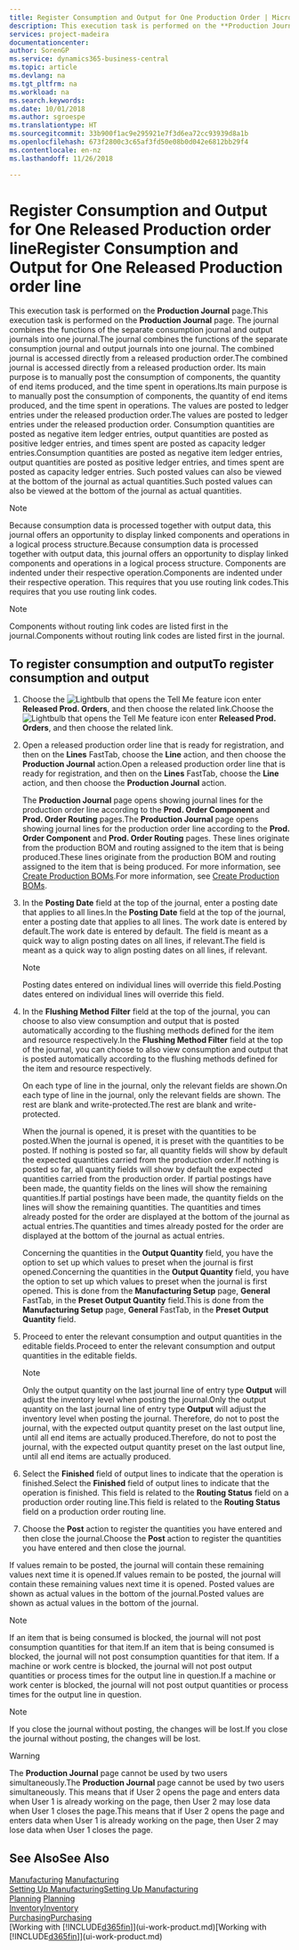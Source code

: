 ```yaml
---
title: Register Consumption and Output for One Production Order | Microsoft Docs
description: This execution task is performed on the **Production Journal** page. The journal combines the functions of the separate consumption journal and output journals into one journal. The combined journal is accessed directly from a released production order. Its main purpose is to manually post the consumption of components, the quantity of end items produced, and the time spent in operations.
services: project-madeira
documentationcenter: 
author: SorenGP
ms.service: dynamics365-business-central
ms.topic: article
ms.devlang: na
ms.tgt_pltfrm: na
ms.workload: na
ms.search.keywords: 
ms.date: 10/01/2018
ms.author: sgroespe
ms.translationtype: HT
ms.sourcegitcommit: 33b900f1ac9e295921e7f3d6ea72cc93939d8a1b
ms.openlocfilehash: 673f2800c3c65af3fd50e08b0d042e6812bb29f4
ms.contentlocale: en-nz
ms.lasthandoff: 11/26/2018

---
```

# <a name="register-consumption-and-output-for-one-released-production-order-line"></a><span data-ttu-id="3c6fa-106">Register Consumption and Output for One Released Production order line</span><span class="sxs-lookup"><span data-stu-id="3c6fa-106">Register Consumption and Output for One Released Production order line</span></span>
<span data-ttu-id="3c6fa-107">This execution task is performed on the **Production Journal** page.</span><span class="sxs-lookup"><span data-stu-id="3c6fa-107">This execution task is performed on the **Production Journal** page.</span></span> <span data-ttu-id="3c6fa-108">The journal combines the functions of the separate consumption journal and output journals into one journal.</span><span class="sxs-lookup"><span data-stu-id="3c6fa-108">The journal combines the functions of the separate consumption journal and output journals into one journal.</span></span> <span data-ttu-id="3c6fa-109">The combined journal is accessed directly from a released production order.</span><span class="sxs-lookup"><span data-stu-id="3c6fa-109">The combined journal is accessed directly from a released production order.</span></span> <span data-ttu-id="3c6fa-110">Its main purpose is to manually post the consumption of components, the quantity of end items produced, and the time spent in operations.</span><span class="sxs-lookup"><span data-stu-id="3c6fa-110">Its main purpose is to manually post the consumption of components, the quantity of end items produced, and the time spent in operations.</span></span> <span data-ttu-id="3c6fa-111">The values are posted to ledger entries under the released production order.</span><span class="sxs-lookup"><span data-stu-id="3c6fa-111">The values are posted to ledger entries under the released production order.</span></span> <span data-ttu-id="3c6fa-112">Consumption quantities are posted as negative item ledger entries, output quantities are posted as positive ledger entries, and times spent are posted as capacity ledger entries.</span><span class="sxs-lookup"><span data-stu-id="3c6fa-112">Consumption quantities are posted as negative item ledger entries, output quantities are posted as positive ledger entries, and times spent are posted as capacity ledger entries.</span></span> <span data-ttu-id="3c6fa-113">Such posted values can also be viewed at the bottom of the journal as actual quantities.</span><span class="sxs-lookup"><span data-stu-id="3c6fa-113">Such posted values can also be viewed at the bottom of the journal as actual quantities.</span></span>  

> [!NOTE]  
>  <span data-ttu-id="3c6fa-114">Because consumption data is processed together with output data, this journal offers an opportunity to display linked components and operations in a logical process structure.</span><span class="sxs-lookup"><span data-stu-id="3c6fa-114">Because consumption data is processed together with output data, this journal offers an opportunity to display linked components and operations in a logical process structure.</span></span> <span data-ttu-id="3c6fa-115">Components are indented under their respective operation.</span><span class="sxs-lookup"><span data-stu-id="3c6fa-115">Components are indented under their respective operation.</span></span> <span data-ttu-id="3c6fa-116">This requires that you use routing link codes.</span><span class="sxs-lookup"><span data-stu-id="3c6fa-116">This requires that you use routing link codes.</span></span>  

> [!NOTE]  
>  <span data-ttu-id="3c6fa-117">Components without routing link codes are listed first in the journal.</span><span class="sxs-lookup"><span data-stu-id="3c6fa-117">Components without routing link codes are listed first in the journal.</span></span>  

## <a name="to-register-consumption-and-output"></a><span data-ttu-id="3c6fa-118">To register consumption and output</span><span class="sxs-lookup"><span data-stu-id="3c6fa-118">To register consumption and output</span></span>  
1.  <span data-ttu-id="3c6fa-119">Choose the ![Lightbulb that opens the Tell Me feature](media/ui-search/search_small.png "Tell me what you want to do") icon enter **Released Prod. Orders**, and then choose the related link.</span><span class="sxs-lookup"><span data-stu-id="3c6fa-119">Choose the ![Lightbulb that opens the Tell Me feature](media/ui-search/search_small.png "Tell me what you want to do") icon enter **Released Prod. Orders**, and then choose the related link.</span></span>  
2.  <span data-ttu-id="3c6fa-120">Open a released production order line that is ready for registration, and then on the **Lines** FastTab, choose the **Line** action, and then choose the **Production Journal** action.</span><span class="sxs-lookup"><span data-stu-id="3c6fa-120">Open a released production order line that is ready for registration, and then on the **Lines** FastTab, choose the **Line** action, and then choose the **Production Journal** action.</span></span>  

    <span data-ttu-id="3c6fa-121">The **Production Journal** page opens showing journal lines for the production order line according to the **Prod. Order Component** and **Prod. Order Routing** pages.</span><span class="sxs-lookup"><span data-stu-id="3c6fa-121">The **Production Journal** page opens showing journal lines for the production order line according to the **Prod. Order Component** and **Prod. Order Routing** pages.</span></span> <span data-ttu-id="3c6fa-122">These lines originate from the production BOM and routing assigned to the item that is being produced.</span><span class="sxs-lookup"><span data-stu-id="3c6fa-122">These lines originate from the production BOM and routing assigned to the item that is being produced.</span></span> <span data-ttu-id="3c6fa-123">For more information, see [Create Production BOMs](production-how-to-create-routings.md).</span><span class="sxs-lookup"><span data-stu-id="3c6fa-123">For more information, see [Create Production BOMs](production-how-to-create-routings.md).</span></span>  

3.  <span data-ttu-id="3c6fa-124">In the **Posting Date** field at the top of the journal, enter a posting date that applies to all lines.</span><span class="sxs-lookup"><span data-stu-id="3c6fa-124">In the **Posting Date** field at the top of the journal, enter a posting date that applies to all lines.</span></span> <span data-ttu-id="3c6fa-125">The work date is entered by default.</span><span class="sxs-lookup"><span data-stu-id="3c6fa-125">The work date is entered by default.</span></span> <span data-ttu-id="3c6fa-126">The field is meant as a quick way to align posting dates on all lines, if relevant.</span><span class="sxs-lookup"><span data-stu-id="3c6fa-126">The field is meant as a quick way to align posting dates on all lines, if relevant.</span></span>  

    > [!NOTE]  
    >  <span data-ttu-id="3c6fa-127">Posting dates entered on individual lines will override this field.</span><span class="sxs-lookup"><span data-stu-id="3c6fa-127">Posting dates entered on individual lines will override this field.</span></span>  

4.  <span data-ttu-id="3c6fa-128">In the **Flushing Method Filter** field at the top of the journal, you can choose to also view consumption and output that is posted automatically according to the flushing methods defined for the item and resource respectively.</span><span class="sxs-lookup"><span data-stu-id="3c6fa-128">In the **Flushing Method Filter** field at the top of the journal, you can choose to also view consumption and output that is posted automatically according to the flushing methods defined for the item and resource respectively.</span></span>  

    <span data-ttu-id="3c6fa-129">On each type of line in the journal, only the relevant fields are shown.</span><span class="sxs-lookup"><span data-stu-id="3c6fa-129">On each type of line in the journal, only the relevant fields are shown.</span></span> <span data-ttu-id="3c6fa-130">The rest are blank and write-protected.</span><span class="sxs-lookup"><span data-stu-id="3c6fa-130">The rest are blank and write-protected.</span></span>  

    <span data-ttu-id="3c6fa-131">When the journal is opened, it is preset with the quantities to be posted.</span><span class="sxs-lookup"><span data-stu-id="3c6fa-131">When the journal is opened, it is preset with the quantities to be posted.</span></span> <span data-ttu-id="3c6fa-132">If nothing is posted so far, all quantity fields will show by default the expected quantities carried from the production order.</span><span class="sxs-lookup"><span data-stu-id="3c6fa-132">If nothing is posted so far, all quantity fields will show by default the expected quantities carried from the production order.</span></span> <span data-ttu-id="3c6fa-133">If partial postings have been made, the quantity fields on the lines will show the remaining quantities.</span><span class="sxs-lookup"><span data-stu-id="3c6fa-133">If partial postings have been made, the quantity fields on the lines will show the remaining quantities.</span></span> <span data-ttu-id="3c6fa-134">The quantities and times already posted for the order are displayed at the bottom of the journal as actual entries.</span><span class="sxs-lookup"><span data-stu-id="3c6fa-134">The quantities and times already posted for the order are displayed at the bottom of the journal as actual entries.</span></span>  

    <span data-ttu-id="3c6fa-135">Concerning the quantities in the **Output Quantity** field, you have the option to set up which values to preset when the journal is first opened.</span><span class="sxs-lookup"><span data-stu-id="3c6fa-135">Concerning the quantities in the **Output Quantity** field, you have the option to set up which values to preset when the journal is first opened.</span></span> <span data-ttu-id="3c6fa-136">This is done from the **Manufacturing Setup** page, **General** FastTab, in the **Preset Output Quantity** field.</span><span class="sxs-lookup"><span data-stu-id="3c6fa-136">This is done from the **Manufacturing Setup** page, **General** FastTab, in the **Preset Output Quantity** field.</span></span>

5.  <span data-ttu-id="3c6fa-137">Proceed to enter the relevant consumption and output quantities in the editable fields.</span><span class="sxs-lookup"><span data-stu-id="3c6fa-137">Proceed to enter the relevant consumption and output quantities in the editable fields.</span></span>  

    > [!NOTE]  
    >  <span data-ttu-id="3c6fa-138">Only the output quantity on the last journal line of entry type **Output** will adjust the inventory level when posting the journal.</span><span class="sxs-lookup"><span data-stu-id="3c6fa-138">Only the output quantity on the last journal line of entry type **Output** will adjust the inventory level when posting the journal.</span></span> <span data-ttu-id="3c6fa-139">Therefore, do not to post the journal, with the expected output quantity preset on the last output line, until all end items are actually produced.</span><span class="sxs-lookup"><span data-stu-id="3c6fa-139">Therefore, do not to post the journal, with the expected output quantity preset on the last output line, until all end items are actually produced.</span></span>  

6.  <span data-ttu-id="3c6fa-140">Select the **Finished** field of output lines to indicate that the operation is finished.</span><span class="sxs-lookup"><span data-stu-id="3c6fa-140">Select the **Finished** field of output lines to indicate that the operation is finished.</span></span> <span data-ttu-id="3c6fa-141">This field is related to the **Routing Status** field on a production order routing line.</span><span class="sxs-lookup"><span data-stu-id="3c6fa-141">This field is related to the **Routing Status** field on a production order routing line.</span></span>  
7.  <span data-ttu-id="3c6fa-142">Choose the **Post** action to register the quantities you have entered and then close the journal.</span><span class="sxs-lookup"><span data-stu-id="3c6fa-142">Choose the **Post** action to register the quantities you have entered and then close the journal.</span></span>  

<span data-ttu-id="3c6fa-143">If values remain to be posted, the journal will contain these remaining values next time it is opened.</span><span class="sxs-lookup"><span data-stu-id="3c6fa-143">If values remain to be posted, the journal will contain these remaining values next time it is opened.</span></span> <span data-ttu-id="3c6fa-144">Posted values are shown as actual values in the bottom of the journal.</span><span class="sxs-lookup"><span data-stu-id="3c6fa-144">Posted values are shown as actual values in the bottom of the journal.</span></span>  

> [!NOTE]  
>  <span data-ttu-id="3c6fa-145"> If an item that is being consumed is blocked, the journal will not post consumption quantities for that item.</span><span class="sxs-lookup"><span data-stu-id="3c6fa-145">If an item that is being consumed is blocked, the journal will not post consumption quantities for that item.</span></span> <span data-ttu-id="3c6fa-146">If a machine or work centre is blocked, the journal will not post output quantities or process times for the output line in question.</span><span class="sxs-lookup"><span data-stu-id="3c6fa-146">If a machine or work center is blocked, the journal will not post output quantities or process times for the output line in question.</span></span>  

> [!NOTE]  
>  <span data-ttu-id="3c6fa-147">If you close the journal without posting, the changes will be lost.</span><span class="sxs-lookup"><span data-stu-id="3c6fa-147">If you close the journal without posting, the changes will be lost.</span></span>  

> [!WARNING]  
>  <span data-ttu-id="3c6fa-148">The **Production Journal** page cannot be used by two users simultaneously.</span><span class="sxs-lookup"><span data-stu-id="3c6fa-148">The **Production Journal** page cannot be used by two users simultaneously.</span></span> <span data-ttu-id="3c6fa-149">This means that if User 2 opens the page and enters data when User 1 is already working on the page, then User 2 may lose data when User 1 closes the page.</span><span class="sxs-lookup"><span data-stu-id="3c6fa-149">This means that if User 2 opens the page and enters data when User 1 is already working on the page, then User 2 may lose data when User 1 closes the page.</span></span>  

## <a name="see-also"></a><span data-ttu-id="3c6fa-150">See Also</span><span class="sxs-lookup"><span data-stu-id="3c6fa-150">See Also</span></span>  
<span data-ttu-id="3c6fa-151">[Manufacturing](production-manage-manufacturing.md)  </span><span class="sxs-lookup"><span data-stu-id="3c6fa-151">[Manufacturing](production-manage-manufacturing.md)  </span></span>  
[<span data-ttu-id="3c6fa-152">Setting Up Manufacturing</span><span class="sxs-lookup"><span data-stu-id="3c6fa-152">Setting Up Manufacturing</span></span>](production-configure-production-processes.md)  
<span data-ttu-id="3c6fa-153">[Planning](production-planning.md)    </span><span class="sxs-lookup"><span data-stu-id="3c6fa-153">[Planning](production-planning.md)    </span></span>  
[<span data-ttu-id="3c6fa-154">Inventory</span><span class="sxs-lookup"><span data-stu-id="3c6fa-154">Inventory</span></span>](inventory-manage-inventory.md)  
[<span data-ttu-id="3c6fa-155">Purchasing</span><span class="sxs-lookup"><span data-stu-id="3c6fa-155">Purchasing</span></span>](purchasing-manage-purchasing.md)  
<span data-ttu-id="3c6fa-156">[Working with [!INCLUDE[d365fin](includes/d365fin_md.md)]](ui-work-product.md)</span><span class="sxs-lookup"><span data-stu-id="3c6fa-156">[Working with [!INCLUDE[d365fin](includes/d365fin_md.md)]](ui-work-product.md)</span></span>

